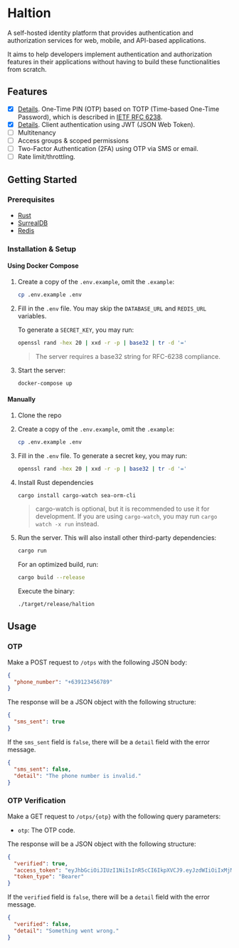 # Haltion

A self-hosted identity platform that provides authentication and authorization services for web, mobile, and API-based applications.

It aims to help developers implement authentication and authorization features in their applications without having to build these functionalities from scratch.

## Features

- [x] [Details](./docs/README.md). One-Time PIN (OTP) based on TOTP (Time-based One-Time Password), which is described in [IETF RFC 6238](https://www.rfc-editor.org/rfc/rfc6238).
- [x] [Details](./docs/README.md). Client authentication using JWT (JSON Web Token).
- [ ] Multitenancy
- [ ] Access groups & scoped permissions
- [ ] Two-Factor Authentication (2FA) using OTP via SMS or email.
- [ ] Rate limit/throttling.

## Getting Started

### Prerequisites

- [Rust](https://www.rust-lang.org/tools/install)
- [SurrealDB](https://surrealdb.com)
- [Redis](https://redis.io/download)

### Installation & Setup

#### Using Docker Compose

1. Create a copy of the `.env.example`, omit the `.example`:

    ```sh
    cp .env.example .env
    ```

2. Fill in the `.env` file. You may skip the `DATABASE_URL` and `REDIS_URL` variables.

    To generate a `SECRET_KEY`, you may run:

    ```sh
    openssl rand -hex 20 | xxd -r -p | base32 | tr -d '='
    ```

    > The server requires a base32 string for RFC-6238 compliance.

3. Start the server:

    ```sh
    docker-compose up
    ```

#### Manually

1. Clone the repo

2. Create a copy of the `.env.example`, omit the `.example`:

    ```sh
    cp .env.example .env
    ```

3. Fill in the `.env` file. To generate a secret key, you may run:

    ```sh
    openssl rand -hex 20 | xxd -r -p | base32 | tr -d '='
    ```

4. Install Rust dependencies

    ```sh
    cargo install cargo-watch sea-orm-cli
    ```

    > cargo-watch is optional, but it is recommended to use it for development. If you are using `cargo-watch`, you may run `cargo watch -x run` instead.

5. Run the server. This will also install other third-party dependencies:

    ```sh
    cargo run
    ```

    For an optimized build, run:

    ```sh
    cargo build --release
    ```

    Execute the binary:

    ```sh
    ./target/release/haltion
    ```

## Usage

### OTP

Make a POST request to `/otps` with the following JSON body:

```json
{
  "phone_number": "+639123456789"
}
```

The response will be a JSON object with the following structure:

```json
{
  "sms_sent": true
}
```

If the `sms_sent` field is `false`, there will be a `detail` field with the error message.

```json
{
  "sms_sent": false,
  "detail": "The phone number is invalid."
}
```

### OTP Verification

Make a GET request to `/otps/{otp}` with the following query parameters:

- `otp`: The OTP code.

The response will be a JSON object with the following structure:

```json
{
  "verified": true,
  "access_token": "eyJhbGciOiJIUzI1NiIsInR5cCI6IkpXVCJ9.eyJzdWIiOiIxMjM0NTY3ODkwIiwibmFtZSI6IkpvaG4gRG9lIiwiaWF0IjoxNTE2MjM5MDIyfQ.SflKxwRJSMeKKF2QT4fwpMeJf36POk6yJV_adQssw5c",
  "token_type": "Bearer"
}
```

If the `verified` field is `false`, there will be a `detail` field with the error message.

```json
{
  "verified": false,
  "detail": "Something went wrong."
}
```
